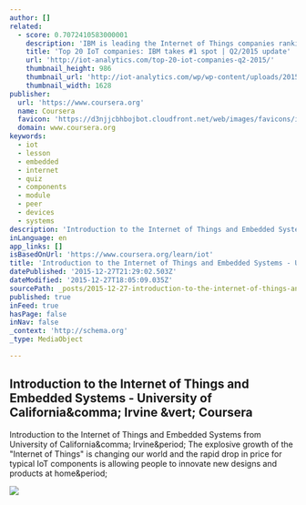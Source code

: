 ```yaml
---
author: []
related:
  - score: 0.7072410583000001
    description: 'IBM is leading the Internet of Things companies ranking for Q2/2015 mainly due to its massive investment of $3bn it is starting to put into IoT. Intel, that had previously been number 1, has fallen to the third position. The race between the five big companies (IBM, Google, Intel, Microsoft and Cisco) continues.'
    title: 'Top 20 IoT companies: IBM takes #1 spot | Q2/2015 update'
    url: 'http://iot-analytics.com/top-20-iot-companies-q2-2015/'
    thumbnail_height: 986
    thumbnail_url: 'http://iot-analytics.com/wp/wp-content/uploads/2015/07/IoT-companies-ranking-Q2-2015-v2-min.png'
    thumbnail_width: 1628
publisher:
  url: 'https://www.coursera.org'
  name: Coursera
  favicon: 'https://d3njjcbhbojbot.cloudfront.net/web/images/favicons/icon-blue-32x32.png'
  domain: www.coursera.org
keywords:
  - iot
  - lesson
  - embedded
  - internet
  - quiz
  - components
  - module
  - peer
  - devices
  - systems
description: 'Introduction to the Internet of Things and Embedded Systems from University of California, Irvine. The explosive growth of the "Internet of Things" is changing our world and the rapid drop in price for typical IoT components is allowing people to innovate new designs and products at home.'
inLanguage: en
app_links: []
isBasedOnUrl: 'https://www.coursera.org/learn/iot'
title: 'Introduction to the Internet of Things and Embedded Systems - University of California, Irvine | Coursera'
datePublished: '2015-12-27T21:29:02.503Z'
dateModified: '2015-12-27T18:05:09.035Z'
sourcePath: _posts/2015-12-27-introduction-to-the-internet-of-things-and-embedded-systems.md
published: true
inFeed: true
hasPage: false
inNav: false
_context: 'http://schema.org'
_type: MediaObject

---
```

<article style=""><h1>Introduction to the Internet of Things and Embedded Systems - University of California&amp;comma; Irvine &amp;vert; Coursera</h1><p>Introduction to the Internet of Things and Embedded Systems from University of California&amp;comma; Irvine&amp;period; The explosive growth of the "Internet of Things" is changing our world and the rapid drop in price for typical IoT components is allowing people to innovate new designs and products at home&amp;period;</p><img src="https://coursera-course-photos.s3.amazonaws.com/39/739310451a11e5bd9a998e94db442d/Course-1-logo.jpg" /></article>